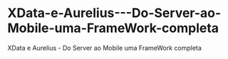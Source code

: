 # XData-e-Aurelius---Do-Server-ao-Mobile-uma-FrameWork-completa
XData e Aurelius - Do Server ao Mobile uma FrameWork completa
